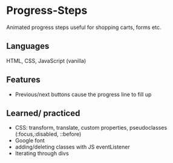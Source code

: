 # Progress-Steps
Animated progress steps useful for shopping carts, forms etc.

## Languages
HTML, CSS, JavaScript (vanilla)

## Features
  - Previous/next buttons cause the progress line to fill up
 
## Learned/ practiced
  - CSS: transform, translate, custom properties, pseudoclasses (:focus,:disabled, ::before)
  - Google font
  - adding/deleting classes with JS eventListener
  - Iterating through divs
